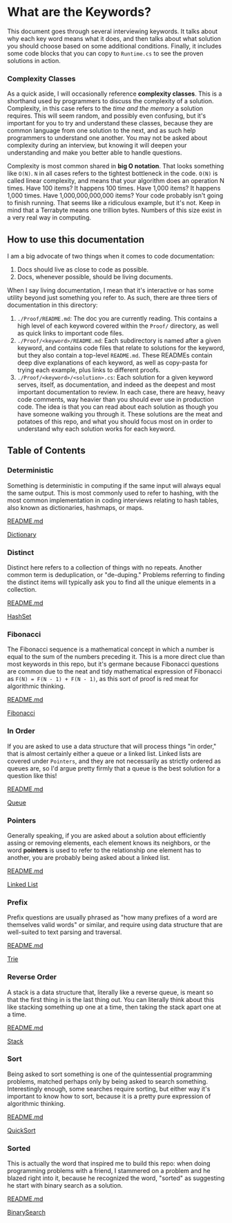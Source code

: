 # What are the Keywords?

This document goes through several interviewing keywords. It talks about why each key word means what it does, and then talks about what solution you should choose based on some additional conditions. Finally, it includes some code blocks that you can copy to `Runtime.cs` to see the proven solutions in action.

### Complexity Classes

As a quick aside, I will occasionally reference **complexity classes**. This is a shorthand used by programmers to discuss the complexity of a solution. Complexity, in this case refers to the _time and the memory_ a solution requires. This will seem random, and possibly even confusing, but it's important for you to try and understand these classes, because they are common language from one solution to the next, and as such help programmers to understand one another. You may not be asked about complexity during an interview, but knowing it will deepen your understanding and make you better able to handle questions.

Complexity is most common shared in **big O notation**. That looks something like `O(N)`. `N` in all cases refers to the tightest bottleneck in the code. `O(N)` is called linear complexity, and means that your algorithm does an operation N times. Have 100 items? It happens 100 times. Have 1,000 items? It happens 1,000 times. Have 1,000,000,000,000 items? Your code probably isn't going to finish running. That seems like a ridiculous example, but it's not. Keep in mind that a Terrabyte means one trillion bytes. Numbers of this size exist in a very real way in computing.

## How to use this documentation

I am a big advocate of two things when it comes to code documentation:

1. Docs should live as close to code as possible.
2. Docs, whenever possible, should be living documents.

When I say living documentation, I mean that it's interactive or has some utility beyond just something you refer to. As such, there are three tiers of documentation in this directory:

1. `./Proof/README.md`: The doc you are currently reading. This contains a high level of each keyword covered within the `Proof/` directory, as well as quick links to important code files.
2. `./Proof/<keyword>/README.md`: Each subdirectory is named after a given keyword, and contains code files that relate to solutions for the keyword, but they also contain a top-level `README.md`. These READMEs contain deep dive explanations of each keyword, as well as copy-pasta for trying each example, plus links to different proofs.
2. `./Proof/<keyword>/<solution>.cs`: Each solution for a given keyword serves, itself, as documentation, and indeed as the deepest and most important documentation to review. In each case, there are heavy, heavy code comments, way heavier than you should ever use in production code. The idea is that you can read about each solution as though you have someone walking you through it. These solutions are the meat and potatoes of this repo, and what you should focus most on in order to understand why each solution works for each keyword.

## Table of Contents

### Deterministic

Something is deterministic in computing if the same input will always equal the same output. This is most commonly used to refer to hashing, with the most common implementation in coding interviews relating to hash tables, also known as dictionaries, hashmaps, or maps.

[README.md](/src/Proof/Deterministic/README.md)

[Dictionary](/src/Proof/Deterministic/Dictionary.cs)

### Distinct

Distinct here refers to a collection of things with no repeats. Another common term is deduplication, or "de-duping." Problems referring to finding the distinct items will typically ask you to find all the unique elements in a collection.

[README.md](/src/Proof/Distinct/README.md)

[HashSet](/src/Proof/Distinct/HashSet.cs)

### Fibonacci

The Fibonacci sequence is a mathematical concept in which a number is equal to the sum of the numbers preceding it. This is a more direct clue than most keywords in this repo, but it's germane because Fibonacci questions are common due to the neat and tidy mathematical expression of Fibonacci as `F(N) = F(N - 1) + F(N - 1)`, as this sort of proof is red meat for algorithmic thinking.

[README.md](/src/Proof/Fibonacci/README.md)

[Fibonacci](/src/Proof/Fibonacci/Fibonacci.cs)

### In Order

If you are asked to use a data structure that will process things "in order," that is almost certainly either a queue or a linked list. Linked lists are covered under `Pointers`, and they are not necessarily as strictly ordered as queues are, so I'd argue pretty firmly that a queue is the best solution for a question like this!

[README.md](/src/Proof/InOrder/README.md)

[Queue](/src/Proof/InOrder/Queue.cs)

### Pointers

Generally speaking, if you are asked about a solution about efficiently assing or removing elements, each element knows its neighbors, or the word **pointers** is used to refer to the relationship one element has to another, you are probably being asked about a linked list.

[README.md](/src/Proof/Pointers/README.md)

[Linked List](/src/Proof/Pointers/LinkedList.cs)


### Prefix

Prefix questions are usually phrased as "how many prefixes of a word are themselves valid words" or similar, and require using data structure that are well-suited to text parsing and traversal.

[README.md](/src/Proof/Prefix/README.md)

[Trie](/src/Proof/Prefix/Trie.cs)

### Reverse Order

A stack is a data structure that, literally like a reverse queue, is meant so that the first thing in is the last thing out. You can literally think about this like stacking something up one at a time, then taking the stack apart one at a time.

[README.md](/src/Proof/ReverseOrder/README.md)

[Stack](/src/Proof/ReverseOrder/Stack.cs)

### Sort

Being asked to sort something is one of the quintessential programming problems, matched perhaps only by being asked to search something. Interestingly enough, some searches require sorting, but either way it's important to know how to sort, because it is a pretty pure expression of algorithmic thinking.

[README.md](/src/Proof/Sort/README.md)

[QuickSort](/src/Proof/Sort/QuickSort.cs)

### Sorted

This is actually the word that inspired me to build this repo: when doing programming problems with a friend, I stammered on a problem and he blazed right into it, because he recognized the word, "sorted" as suggesting he start with binary search as a solution.

[README.md](/src/Proof/Sorted/README.md)

[BinarySearch](/src/Proof/Sorted/BinarySearch.cs)